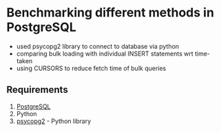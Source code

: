 # Benchmarking different methods in PostgreSQL

* used psycopg2 library to connect to database via python
* comparing bulk loading with individual INSERT statements wrt time-taken
* using CURSORS to reduce fetch time of bulk queries

## Requirements
1. [PostgreSQL](https://www.postgresql.org/)
2. Python
3. [psycopg2](https://pypi.org/project/psycopg2/) - Python library
